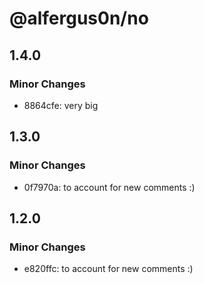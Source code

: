 # @alfergus0n/no

## 1.4.0

### Minor Changes

- 8864cfe: very big

## 1.3.0

### Minor Changes

- 0f7970a: to account for new comments :)

## 1.2.0

### Minor Changes

- e820ffc: to account for new comments :)
